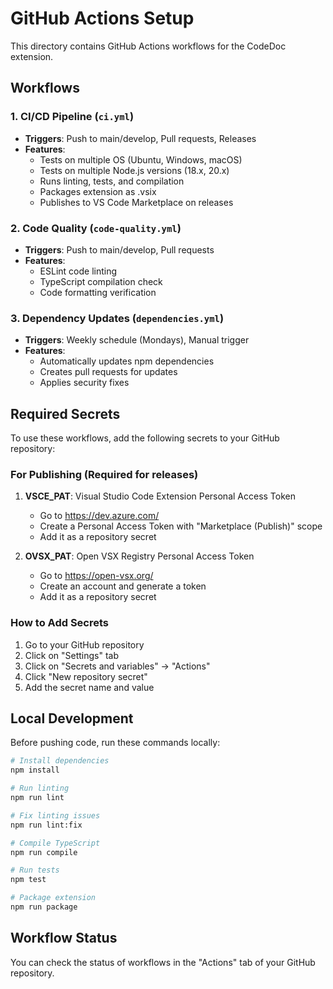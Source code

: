 # GitHub Actions Setup

This directory contains GitHub Actions workflows for the CodeDoc extension.

## Workflows

### 1. CI/CD Pipeline (`ci.yml`)

- **Triggers**: Push to main/develop, Pull requests, Releases
- **Features**:
  - Tests on multiple OS (Ubuntu, Windows, macOS)
  - Tests on multiple Node.js versions (18.x, 20.x)
  - Runs linting, tests, and compilation
  - Packages extension as .vsix
  - Publishes to VS Code Marketplace on releases

### 2. Code Quality (`code-quality.yml`)

- **Triggers**: Push to main/develop, Pull requests
- **Features**:
  - ESLint code linting
  - TypeScript compilation check
  - Code formatting verification

### 3. Dependency Updates (`dependencies.yml`)

- **Triggers**: Weekly schedule (Mondays), Manual trigger
- **Features**:
  - Automatically updates npm dependencies
  - Creates pull requests for updates
  - Applies security fixes

## Required Secrets

To use these workflows, add the following secrets to your GitHub repository:

### For Publishing (Required for releases)

1. **VSCE_PAT**: Visual Studio Code Extension Personal Access Token

   - Go to https://dev.azure.com/
   - Create a Personal Access Token with "Marketplace (Publish)" scope
   - Add it as a repository secret

2. **OVSX_PAT**: Open VSX Registry Personal Access Token
   - Go to https://open-vsx.org/
   - Create an account and generate a token
   - Add it as a repository secret

### How to Add Secrets

1. Go to your GitHub repository
2. Click on "Settings" tab
3. Click on "Secrets and variables" → "Actions"
4. Click "New repository secret"
5. Add the secret name and value

## Local Development

Before pushing code, run these commands locally:

```bash
# Install dependencies
npm install

# Run linting
npm run lint

# Fix linting issues
npm run lint:fix

# Compile TypeScript
npm run compile

# Run tests
npm test

# Package extension
npm run package
```

## Workflow Status

You can check the status of workflows in the "Actions" tab of your GitHub repository.
